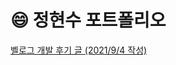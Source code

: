 #  😄 정현수 포트폴리오

[벨로그 개발 후기 글 (2021/9/4 작성)](https://velog.io/@junghyeonsu/%EB%82%98%EB%A7%8C%EC%9D%98-%ED%8F%AC%ED%8A%B8%ED%8F%B4%EB%A6%AC%EC%98%A4-%EC%A0%9C%EC%9E%91%EA%B8%B0)
